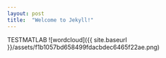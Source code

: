 ```yaml
---
layout: post
title:  "Welcome to Jekyll!"
---
```

TESTMATLAB ![wordcloud]({{ site.baseurl }}/assets/f1b1057bd658499fdacbdec6465f22ae.png)